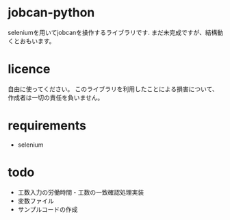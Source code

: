 # jobcan-python

seleniumを用いてjobcanを操作するライブラリです.
まだ未完成ですが、結構動くとおもいます。

# licence

自由に使ってください。
このライブラリを利用したことによる損害について、作成者は一切の責任を負いません。

# requirements
- selenium

# todo

- 工数入力の労働時間・工数の一致確認処理実装
- 変数ファイル
- サンプルコードの作成

